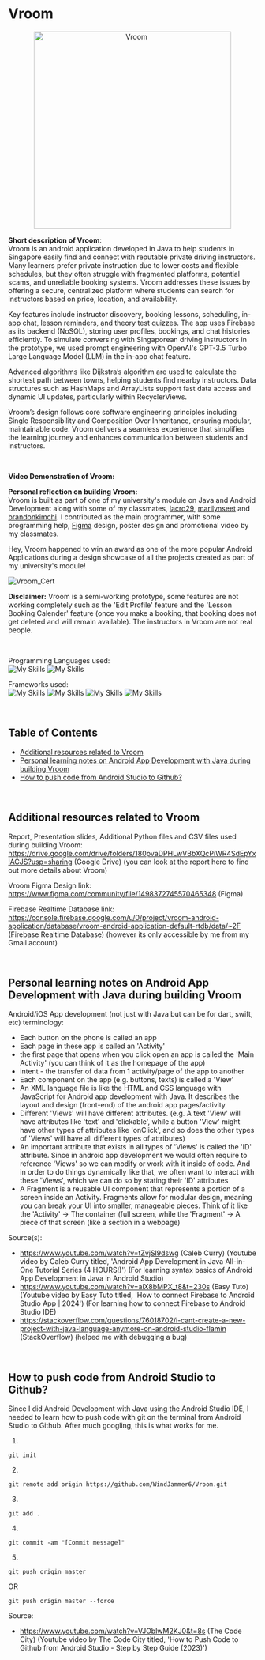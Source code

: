 # Vroom
<p align="center">
  <img src="https://github.com/user-attachments/assets/2ce1a2dd-d333-459f-8ddb-468f367d9c94" alt="Vroom" width="400"/>
</p>

**Short description of Vroom**:  
Vroom is an android application developed in Java to help students in Singapore easily find and connect with reputable private driving instructors. Many learners prefer private instruction due to lower costs and flexible schedules, but they often struggle with fragmented platforms, potential scams, and unreliable booking systems. Vroom addresses these issues by offering a secure, centralized platform where students can search for instructors based on price, location, and availability.

Key features include instructor discovery, booking lessons, scheduling, in-app chat, lesson reminders, and theory test quizzes. The app uses Firebase as its backend (NoSQL), storing user profiles, bookings, and chat histories efficiently. To simulate conversing with Singaporean driving instructors in the prototype, we used prompt engineering with OpenAI's GPT-3.5 Turbo Large Language Model (LLM) in the in-app chat feature. 

Advanced algorithms like Dijkstra’s algorithm are used to calculate the shortest path between towns, helping students find nearby instructors. Data structures such as HashMaps and ArrayLists support fast data access and dynamic UI updates, particularly within RecyclerViews. 

Vroom’s design follows core software engineering principles including Single Responsibility and Composition Over Inheritance, ensuring modular, maintainable code. Vroom delivers a seamless experience that simplifies the learning journey and enhances communication between students and instructors.

<br>

**Video Demonstration of Vroom:**


**Personal reflection on building Vroom:**  
Vroom is built as part of one of my university's module on Java and Android Development along with some of my classmates, [lacro29](https://github.com/lacro29), [marilynseet](https://github.com/marilynseet) and [brandonkimchi](https://github.com/brandonkimchi). I contributed as the main programmer, with some programming help, [Figma](www.figma.com) design, poster design and promotional video by my classmates. 

Hey, Vroom happened to win an award as one of the more popular Android Applications during a design showcase of all the projects created as part of my university's module!
  
![Vroom_Cert](https://github.com/user-attachments/assets/93bdecec-785c-4196-bc48-ae20a3492fc9)


**Disclaimer:**
Vroom is a semi-working prototype, some features are not working completely such as the 'Edit Profile' feature and the 'Lesson Booking Calender' feature (once you make a booking, that booking does not get deleted and will remain available). The instructors in Vroom are not real people.

<br>

Programming Languages used:  
![My Skills](https://go-skill-icons.vercel.app/api/icons?i=java) ![My Skills](https://go-skill-icons.vercel.app/api/icons?i=python)

Frameworks used:  
![My Skills](https://go-skill-icons.vercel.app/api/icons?i=firebase) ![My Skills](https://go-skill-icons.vercel.app/api/icons?i=chatgpt) ![My Skills](https://go-skill-icons.vercel.app/api/icons?i=figma) ![My Skills](https://go-skill-icons.vercel.app/api/icons?i=canva)

<br>

## Table of Contents
+ [Additional resources related to Vroom](#additionalresources)
+ [Personal learning notes on Android App Development with Java during building Vroom](#personallearningnotes)
+ [How to push code from Android Studio to Github?](#pushcodefromandroidstudiotogithub)

<br>

## Additional resources related to Vroom

Report, Presentation slides, Additional Python files and CSV files used during building Vroom: https://drive.google.com/drive/folders/180pvaDPHLwVBbXQcPiWR4SdEpYxlACJS?usp=sharing (Google Drive) (you can look at the report here to find out more details about Vroom)

Vroom Figma Design link: https://www.figma.com/community/file/1498372745570465348 (Figma)

Firebase Realtime Database link: https://console.firebase.google.com/u/0/project/vroom-android-application/database/vroom-android-application-default-rtdb/data/~2F (Firebase Realtime Database) (however its only accessible by me from my Gmail account)

<br>

## Personal learning notes on Android App Development with Java during building Vroom <a name = "personallearningnotes"></a>
Android/iOS App development (not just with Java but can be for dart, swift, etc) terminology:
- Each button on the phone is called an app
- Each page in these app is called an 'Activity'
- the first page that opens when you click open an app is called the 'Main Activity' (you can think of it as the homepage of the app)
- intent - the transfer of data from 1 activity/page of the app to another
- Each component on the app (e.g. buttons, texts) is called a 'View'
- An XML language file is like the HTML and CSS language with JavaScript for Android app development with Java. It describes the layout and design (front-end) of the android app pages/activity
- Different 'Views' will have different attributes. (e.g. A text 'View' will have attributes like 'text' and 'clickable', while a button 'View' might have other types of attributes like 'onClick', and so does the other types of 'Views' will have all different types of attributes)
- An important attribute that exists in all types of 'Views' is called the 'ID' attribute. Since in android app development we would often require to reference 'Views' so we can modify or work with it inside of code. And in order to do things dynamically like that, we often want to interact with these 'Views', which we can do so by stating their 'ID' attributes
- A Fragment is a reusable UI component that represents a portion of a screen inside an Activity. Fragments allow for modular design, meaning you can break your UI into smaller, manageable pieces. Think of it like the 'Activity' → The container (full screen, while the 'Fragment' → A piece of that screen (like a section in a webpage)

Source(s):
- https://www.youtube.com/watch?v=tZvjSl9dswg (Caleb Curry) (Youtube video by Caleb Curry titled, 'Android App Development in Java All-in-One Tutorial Series (4 HOURS!)') (For learning syntax basics of Android App Development in Java in Android Studio)
- https://www.youtube.com/watch?v=aiX8bMPX_t8&t=230s (Easy Tuto) (Youtube video by Easy Tuto titled, 'How to connect Firebase to Android Studio App | 2024') (For learning how to connect Firebase to Android Studio IDE)
- https://stackoverflow.com/questions/76018702/i-cant-create-a-new-project-with-java-language-anymore-on-android-studio-flamin (StackOverflow) (helped me with debugging a bug)

<br>

## How to push code from Android Studio to Github? <a name = "pushcodefromandroidstudiotogithub"></a>
Since I did Android Development with Java using the Android Studio IDE, I needed to learn how to push code with git on the terminal from Android Studio to Github. After much googling, this is what works for me.

1.
```text
git init
```

2.
```text
git remote add origin https://github.com/WindJammer6/Vroom.git
```

3.
```text
git add .
```

4.
```text
git commit -am "[Commit message]"
```

5.
```text
git push origin master
```

OR

```text
git push origin master --force
```

Source:
- https://www.youtube.com/watch?v=VJOblwM2KJ0&t=8s (The Code City) (Youtube video by The Code City titled, 'How to Push Code to Github from Android Studio - Step by Step Guide (2023)')
